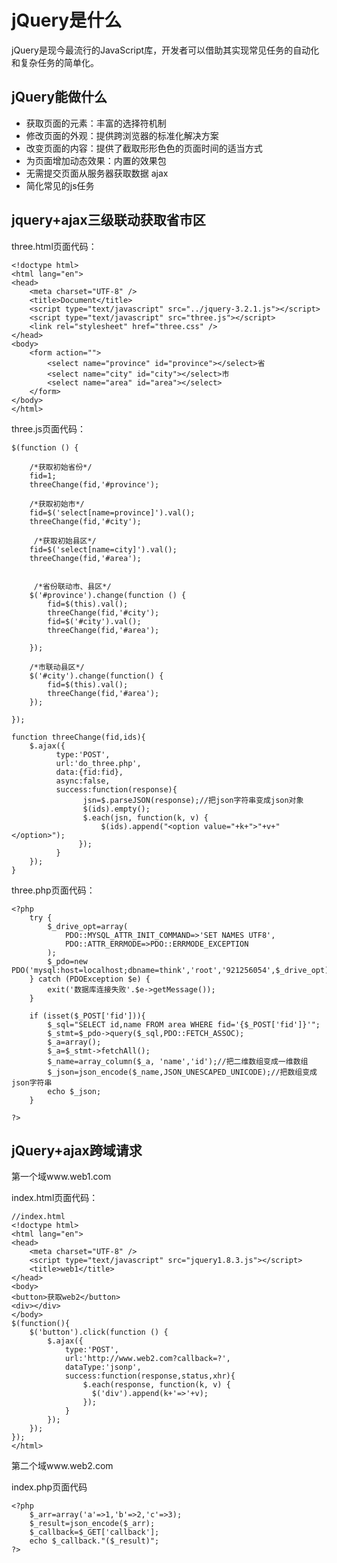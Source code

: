 # jQuery是什么 #
jQuery是现今最流行的JavaScript库，开发者可以借助其实现常见任务的自动化和复杂任务的简单化。
## jQuery能做什么 ##

- 获取页面的元素：丰富的选择符机制
- 修改页面的外观：提供跨浏览器的标准化解决方案
- 改变页面的内容：提供了截取形形色色的页面时间的适当方式
- 为页面增加动态效果：内置的效果包
- 无需提交页面从服务器获取数据  ajax
- 简化常见的js任务

## jquery+ajax三级联动获取省市区 ##

three.html页面代码：

	<!doctype html>
	<html lang="en">
	<head>
		<meta charset="UTF-8" />
		<title>Document</title>
		<script type="text/javascript" src="../jquery-3.2.1.js"></script>
		<script type="text/javascript" src="three.js"></script>
		<link rel="stylesheet" href="three.css" />
	</head>
	<body>
	    <form action="">
	    	<select name="province" id="province"></select>省
	    	<select name="city" id="city"></select>市
	    	<select name="area" id="area"></select>
	    </form>
	</body>
	</html>

three.js页面代码：

	$(function () {
	
	    /*获取初始省份*/
	    fid=1;
	    threeChange(fid,'#province');
	
	    /*获取初始市*/
	    fid=$('select[name=province]').val();
	    threeChange(fid,'#city');
	
	     /*获取初始县区*/
	    fid=$('select[name=city]').val();
	    threeChange(fid,'#area');
	
	
	     /*省份联动市、县区*/
	    $('#province').change(function () {
	        fid=$(this).val();
	        threeChange(fid,'#city');
	        fid=$('#city').val();
	        threeChange(fid,'#area');
	
	    });
	
	    /*市联动县区*/
	    $('#city').change(function() {
	        fid=$(this).val();
	        threeChange(fid,'#area');
	    });
	
	});

	function threeChange(fid,ids){
	    $.ajax({
	          type:'POST',
	          url:'do_three.php',
	          data:{fid:fid},
	          async:false,
	          success:function(response){
	                jsn=$.parseJSON(response);//把json字符串变成json对象
	                $(ids).empty();
	                $.each(jsn, function(k, v) {
	                    $(ids).append("<option value="+k+">"+v+"</option>");
	               });
	          }
	    });
	}


three.php页面代码：

	<?php
		try {
		    $_drive_opt=array(
		        PDO::MYSQL_ATTR_INIT_COMMAND=>'SET NAMES UTF8',
		        PDO::ATTR_ERRMODE=>PDO::ERRMODE_EXCEPTION
		    );
		    $_pdo=new PDO('mysql:host=localhost;dbname=think','root','921256054',$_drive_opt);
		} catch (PDOException $e) {
		    exit('数据库连接失败'.$e->getMessage());
		}
		
		if (isset($_POST['fid'])){
		    $_sql="SELECT id,name FROM area WHERE fid='{$_POST['fid']}'";
		    $_stmt=$_pdo->query($_sql,PDO::FETCH_ASSOC);
		    $_a=array();
		    $_a=$_stmt->fetchAll();
		    $_name=array_column($_a, 'name','id');//把二维数组变成一维数组
		    $_json=json_encode($_name,JSON_UNESCAPED_UNICODE);//把数组变成json字符串
		    echo $_json;
		}
	
	?>

## jQuery+ajax跨域请求 ##

第一个域www.web1.com  

index.html页面代码：

	//index.html
	<!doctype html>
	<html lang="en">
	<head>
		<meta charset="UTF-8" />
		<script type="text/javascript" src="jquery1.8.3.js"></script>
		<title>web1</title>
	</head>
	<body>
	<button>获取web2</button>
	<div></div>
	</body>
	$(function(){
    	$('button').click(function () {
	        $.ajax({
	            type:'POST',
	            url:'http://www.web2.com?callback=?',
	            dataType:'jsonp',
	            success:function(response,status,xhr){
	                $.each(response, function(k, v) {
	                  $('div').append(k+'=>'+v);
	                });
	            }
	        });
    	});
	});
	</html>


第二个域www.web2.com

index.php页面代码

	<?php
		$_arr=array('a'=>1,'b'=>2,'c'=>3);
		$_result=json_encode($_arr);
		$_callback=$_GET['callback'];
		echo $_callback."($_result)";
	?>